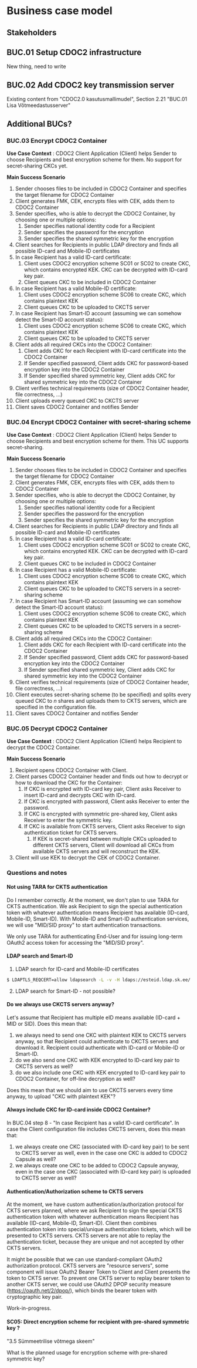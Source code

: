 
# Business case model

## Stakeholders

## BUC.01 Setup CDOC2 infrastructure

New thing, need to write

## BUC.02 Add CDOC2 key transmission server

Existing content from "CDOC2.0 kasutusmallimudel", Section 2.21 "BUC.01 Lisa Võtmeedastusserver"

## Additional BUCs?

### BUC.03 Encrypt CDOC2 Container

**Use Case Context**
: CDOC2 Client Application (Client) helps Sender to choose Recipients and best encryption scheme for them. No support for secret-sharing CKCs yet.

**Main Success Scenario**

1. Sender chooses files to be included in CDOC2 Container and specifies the target filename for CDOC2 Container
1. Client generates FMK, CEK, encrypts files with CEK, adds them to CDOC2 Container
1. Sender specifies, who is able to decrypt the CDOC2 Container, by choosing one or multiple options:
   1. Sender specifies national identity code for a Recipient
   1. Sender specifies the password for the encryption
   1. Sender specifies the shared symmetric key for the encryption
1. Client searches for Recipients in public LDAP directory and finds all possible ID-card and Mobile-ID certificates
1. In case Recipient has a valid ID-card certificate:
    1. Client uses CDOC2 encryption scheme SC01 or SC02 to create CKC, which contains encrypted KEK. CKC can be decrypted with ID-card key pair.
    1. Client queues CKC to be included in CDOC2 Container
1. In case Recipient has a valid Mobile-ID certificate:
    1. Client uses CDOC2 encryption scheme SC06 to create CKC, which contains plaintext KEK
    1. Client queues CKC to be uploaded to CKCTS server
1. In case Recipient has Smart-ID account (assuming we can somehow detect the Smart-ID account status):
    1. Client uses CDOC2 encryption scheme SC06 to create CKC, which contains plaintext KEK
    1. Client queues CKC to be uploaded to CKCTS server
1. Client adds all required CKCs into the CDOC2 Container:
   1. Client adds CKC for each Recipient with ID-card certificate into the CDOC2 Container
   1. If Sender specified password, Client adds CKC for password-based encryption key into the CDOC2 Container
   1. If Sender specified shared symmetric key, Client adds CKC for shared symmetric key into the CDOC2 Container
1. Client verifies technical requirements (size of CDOC2 Container header, file correctness, ...)
1. Client uploads every queued CKC to CKCTS server
1. Client saves CDOC2 Container and notifies Sender

### BUC.04 Encrypt CDOC2 Container with secret-sharing scheme

**Use Case Context**
: CDOC2 Client Application (Client) helps Sender to choose Recipients and best encryption scheme for them. This UC supports secret-sharing.

**Main Success Scenario**

1. Sender chooses files to be included in CDOC2 Container and specifies the target filename for CDOC2 Container
1. Client generates FMK, CEK, encrypts files with CEK, adds them to CDOC2 Container
1. Sender specifies, who is able to decrypt the CDOC2 Container, by choosing one or multiple options:
   1. Sender specifies national identity code for a Recipient
   1. Sender specifies the password for the encryption
   1. Sender specifies the shared symmetric key for the encryption
1. Client searches for Recipients in public LDAP directory and finds all possible ID-card and Mobile-ID certificates
1. In case Recipient has a valid ID-card certificate:
    1. Client uses CDOC2 encryption scheme SC01 or SC02 to create CKC, which contains encrypted KEK. CKC can be decrypted with ID-card key pair.
    1. Client queues CKC to be included in CDOC2 Container
1. In case Recipient has a valid Mobile-ID certificate:
    1. Client uses CDOC2 encryption scheme SC06 to create CKC, which contains plaintext KEK
    1. Client queues CKC to be uploaded to CKCTS servers in a secret-sharing scheme
1. In case Recipient has Smart-ID account (assuming we can somehow detect the Smart-ID account status):
    1. Client uses CDOC2 encryption scheme SC06 to create CKC, which contains plaintext KEK
    1. Client queues CKC to be uploaded to CKCTS servers in a secret-sharing scheme
1. Client adds all required CKCs into the CDOC2 Container:
   1. Client adds CKC for each Recipient with ID-card certificate into the CDOC2 Container
   1. If Sender specified password, Client adds CKC for password-based encryption key into the CDOC2 Container
   1. If Sender specified shared symmetric key, Client adds CKC for shared symmetric key into the CDOC2 Container
1. Client verifies technical requirements (size of CDOC2 Container header, file correctness, ...)
1. Client executes secret-sharing scheme (to be specified) and splits every queued CKC to $n$ shares and uploads them to CKTS servers, which are specified in the configuration file.
1. Client saves CDOC2 Container and notifies Sender

### BUC.05 Decrypt CDOC2 Container

**Use Case Context**
: CDOC2 Client Application (Client) helps Recipient to decrypt the CDOC2 Container.

**Main Success Scenario**

1. Recipient opens CDOC2 Container with Client.
1. Client parses CDOC2 Container header and finds out how to decrypt or how to download the CKC for the Container:
   1. If CKC is encrypted with ID-card key pair, Client asks Receiver to insert ID-card and decrypts CKC with ID-card.
   1. If CKC is encrypted with password, Client asks Receiver to enter the password.
   1. If CKC is encrypted with symmetric pre-shared key, Client asks Receiver to enter the symmetric key.
   1. If CKC is available from CKTS servers, Client asks Receiver to sign authentication ticket for CKTS servers.
      1. If KEK is secret-shared between multiple CKCs uploaded to different CKTS servers, Client will download all CKCs from available CKTS servers and will reconstruct the KEK.
1. Client will use KEK to decrypt the CEK of CDOC2 Container.

### Questions and notes

#### Not using TARA for CKTS authentication

Do I remember correctly. At the moment, we don't plan to use TARA for CKTS authentication. We ask Recipient to sign the special  authentication token with whatever authentication means Recipient has available (ID-card, Mobile-ID, Smart-ID). With Mobile-ID and Smart-ID authentication services, we will use "MID/SID proxy" to start authentication transactions.

We only use TARA for authenticating End-User and for issuing long-term OAuth2 access token for accessing the "MID/SID proxy".

#### LDAP search and Smart-ID

1. LDAP search for ID-card and Mobile-ID certificates

```bash
$ LDAPTLS_REQCERT=allow ldapsearch -L -v -H ldaps://esteid.ldap.sk.ee/ -x -b "c=EE" "(serialNumber=PNOEE-37807156011)"
```

2. LDAP search for Smart-ID - not possible?

#### Do we always use CKCTS servers anyway?

Let's assume that Recipient has multiple eID means available (ID-card + MID or SID). Does this mean that:

1. we always need to send one CKC with plaintext KEK to CKCTS servers anyway, so that Recipient could authenticate to CKCTS servers and download it. Recipient could authenticate with ID-card or Mobile-ID or Smart-ID.
2. do we also send one CKC with KEK encrypted to ID-card key pair to CKCTS servers as well?
3. do we also include one CKC with KEK encrypted to ID-card key pair to CDOC2 Container, for off-line decryption as well?

Does this mean that we should aim to use CKCTS servers every time anyway, to upload "CKC with plaintext KEK"?

#### Always include CKC for ID-card inside CDOC2 Container?

In BUC.04 step 8 - "In case Recipient has a valid ID-card certificate". In case the Client configuration file includes CKCTS servers, does this mean that:

1. we always create one CKC (associated with ID-card key pair) to be sent to CKCTS server as well, even in the case one CKC is added to CDOC2 Capsule as well?
2. we always create one CKC to be added to CDOC2 Capsule anyway, even in the case one CKC (associated with ID-card key pair) is uploaded to CKCTS server as well?

#### Authentication/Authorization scheme to CKTS servers

At the moment, we have custom authentication/authorization protocol for CKTS servers planned, where we ask Recipient to sign the special CKTS authentication token with whatever authentication means Recipient has available (ID-card, Mobile-ID, Smart-ID). Client then combines authentication token into special/unique authentication tickets, which will be presented to CKTS servers. CKTS servers are not able to replay the authentication ticket, because they are unique and not accepted by other CKTS servers. 

It might be possible that we can use standard-compliant OAuth2 authorization protocol. CKTS servers are "resource servers", some component will issue OAuth2 Bearer Token to Client and Client presents the token to CKTS server. To prevent one CKTS server to replay bearer token to another CKTS server, we could use OAuth2 DPOP security measure (https://oauth.net/2/dpop/), which binds the bearer token with cryptographic key pair.

Work-in-progress.

#### SC05: Direct encryption scheme for recipient with pre-shared symmetric key ?

"3.5 Sümmeetrilise võtmega skeem"

What is the planned usage for encryption scheme with pre-shared symmetric key?